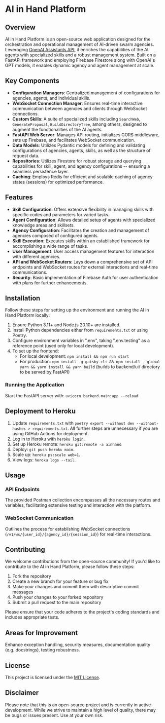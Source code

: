# AI in Hand Platform

## Overview

AI in Hand Platform is an open-source web application designed for the orchestration and operational management of AI-driven swarm agencies. Leveraging [OpenAI Assistants API](https://platform.openai.com/docs/assistants/overview), it enriches the capabilities of the AI agents with specialized skills and a robust management system. Built on a FastAPI framework and employing Firebase Firestore along with OpenAI's GPT models, it enables dynamic agency and agent management at scale.

## Key Components

- **Configuration Managers**: Centralized management of configurations for agencies, agents, and individual skills.
- **WebSocket Connection Manager**: Ensures real-time interactive communication between agencies and clients through WebSocket connections.
- **Custom Skills**: A suite of specialized skills including `SearchWeb`, `GenerateProposal`, `BuildDirectoryTree`, among others, designed to augment the functionalities of the AI agents.
- **FastAPI Web Server**: Manages API routing, initializes CORS middleware, sets up Firebase, and facilitates WebSocket communication.
- **Data Models**: Utilizes Pydantic models for defining and validating configurations of agencies, agents, skills, as well as the structure of request data.
- **Repositories**: Utilizes Firestore for robust storage and querying capabilities for skill, agent, and agency configurations -- ensuring a seamless persistence layer.
- **Caching**: Employs Redis for efficient and scalable caching of agency states (sessions) for optimized performance.

## Features

- **Skill Configuration**: Offers extensive flexibility in managing skills with specific codes and parameters for varied tasks.
- **Agent Configuration**: Allows detailed setup of agents with specialized knowledge areas and skillsets.
- **Agency Configuration**: Facilitates the creation and management of agencies composed of configured agents.
- **Skill Execution**: Executes skills within an established framework for accomplishing a wide range of tasks.
- **User Management**: User access management features for interaction with different agencies.
- **API and WebSocket Routers**: Lays down a comprehensive set of API endpoints and WebSocket routes for external interactions and real-time communications.
- **Security**: Basic implementation of Firebase Auth for user authentication with plans for further enhancements.

## Installation

Follow these steps for setting up the environment and running the AI in Hand Platform locally:

1. Ensure Python 3.11+ and Node.js 20.10+ are installed.
2. Install Python dependencies either from `requirements.txt` or using Poetry.
3. Configure environment variables in ".env", taking ".env.testing" as a reference point (used only for local development).
4. To set up the frontend:
   - For local development: `npm install && npm run start`
   - For production: `npm install -g gatsby-cli && npm install --global yarn && yarn install && yarn build` (builds to backend/ui/ directory to be served by FastAPI)

### Running the Application

Start the FastAPI server with: `uvicorn backend.main:app --reload`

## Deployment to Heroku

1. Update `requirements.txt` with `poetry export --without dev --without-hashes > requirements.txt`.
All further steps are unnecessary if you are using GitHub Actions for deployment.
2. Log in to Heroku with `heroku login`.
3. Set up Heroku remote: `heroku git:remote -a ainhand`.
4. Deploy: `git push heroku main`.
5. Scale up: `heroku ps:scale web=1`.
6. View logs: `heroku logs --tail`.

## Usage

### API Endpoints

The provided Postman collection encompasses all the necessary routes and variables, facilitating extensive testing and interaction with the platform.

### WebSocket Communication

Outlines the process for establishing WebSocket connections (`/v1/ws/{user_id}/{agency_id}/{session_id}`) for real-time interactions.

## Contributing

We welcome contributions from the open-source community! If you'd like to contribute to the AI in Hand Platform, please follow these steps:

1. Fork the repository
2. Create a new branch for your feature or bug fix
3. Make your changes and commit them with descriptive commit messages
4. Push your changes to your forked repository
5. Submit a pull request to the main repository

Please ensure that your code adheres to the project's coding standards and includes appropriate tests.

## Areas for Improvement

Enhance exception handling, security measures, documentation quality (e.g. docstrings), testing robustness.

## License

This project is licensed under the [MIT License](LICENSE).

## Disclaimer

Please note that this is an open-source project and is currently in active development. While we strive to maintain a high level of quality, there may be bugs or issues present. Use at your own risk.
